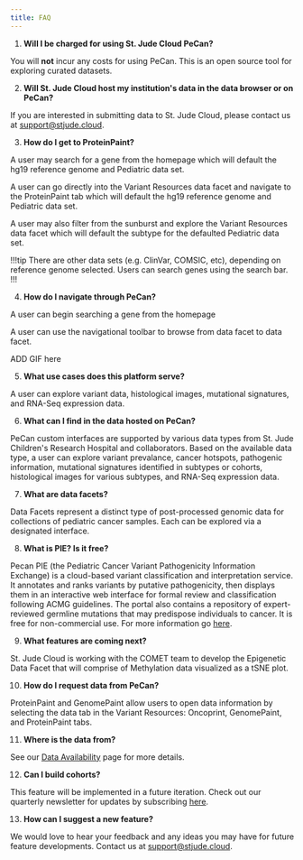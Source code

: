 ```yaml
---
title: FAQ
---
```


1. **Will I be charged for using St. Jude Cloud PeCan?**

You will **not** incur any costs for using PeCan. This is an open source tool for exploring curated datasets. 

2. **Will St. Jude Cloud host my institution's data in the data browser or on PeCan?**

If you are interested in submitting data to St. Jude Cloud, please contact us at [support@stjude.cloud](support@stjude.cloud).

3. **How do I get to ProteinPaint?**

A user may search for a gene from the homepage which will default the hg19 reference genome and Pediatric data set. 
  
A user can go directly into the Variant Resources data facet and navigate to the ProteinPaint tab which will default the hg19 reference genome and Pediatric data set.

A user may also filter from the sunburst and explore the Variant Resources data facet which will default the subtype for the defaulted Pediatric data set. 

!!!tip
There are other data sets (e.g. ClinVar, COMSIC, etc), depending on reference genome selected. Users can search genes using the search bar.
!!!

4. **How do I navigate through PeCan?**

A user can begin searching a gene from the homepage 

A user can use the navigational toolbar to browse from data facet to data facet. 

ADD GIF here

5. **What use cases does this platform serve?**

A user can explore variant data, histological images, mutational signatures, and RNA-Seq expression data.

6. **What can I find in the data hosted on PeCan?**

PeCan custom interfaces are supported by various data types from St. Jude Children's Research Hospital and collaborators. Based on the available data type, a user can explore variant prevalance, cancer hotspots, pathogenic information, mutational signatures identified in subtypes or cohorts, histological images for various subtypes, and RNA-Seq expression data.

7. **What are data facets?**

Data Facets represent a distinct type of post-processed genomic data for collections of pediatric cancer samples. Each can be explored via a designated interface.

8. **What is PIE? Is it free?**

Pecan PIE (the Pediatric Cancer Variant Pathogenicity Information Exchange) is a cloud-based variant classification and interpretation service. It annotates and ranks variants by putative pathogenicity, then displays them in an interactive web interface for formal review and classification following ACMG guidelines. The portal also contains a repository of expert-reviewed germline mutations that may predispose individuals to cancer. It is free for non-commercial use. For more information go [here](https://university.stjude.cloud/docs/pecan/pecan-pie/). 

9.  **What features are coming next?**

St. Jude Cloud is working with the COMET team to develop the Epigenetic Data Facet that will comprise of Methylation data visualized as a tSNE plot.

10.  **How do I request data from PeCan?**

ProteinPaint and GenomePaint allow users to open data information by selecting the data tab in the Variant Resources: Oncoprint, GenomePaint, and ProteinPaint tabs. 

11.  **Where is the data from?**

See our [Data Availability](https://university.stjude.cloud/docs/pecan/data/) page for more details. 

12.   **Can I build cohorts?**

This feature will be implemented in a future iteration. Check out our quarterly newsletter for updates by subscribing [here](https://hospital.stjude.org/apps/forms/fb/st-jude-cloud-subscribe/). 

13. **How can I suggest a new feature?**

We would love to hear your feedback and any ideas you may have for future feature developments. Contact us at [support@stjude.cloud](support@stjude.cloud).

